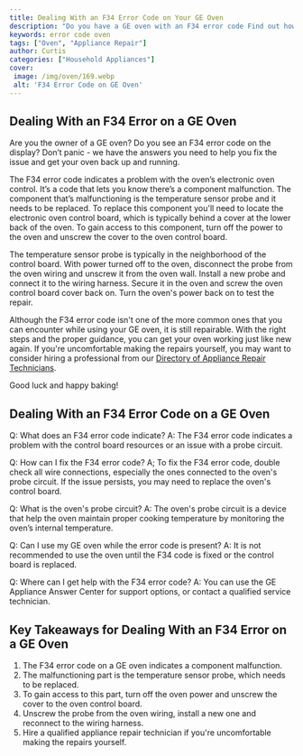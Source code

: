 ```yaml
---
title: Dealing With an F34 Error Code on Your GE Oven
description: "Do you have a GE oven with an F34 error code Find out how to address the issue and get your oven up and running with this comprehensive guide"
keywords: error code oven
tags: ["Oven", "Appliance Repair"]
author: Curtis
categories: ["Household Appliances"]
cover: 
 image: /img/oven/169.webp
 alt: 'F34 Error Code on GE Oven'
---
```

## Dealing With an F34 Error on a GE Oven
Are you the owner of a GE oven? Do you see an F34 error code on the display? Don’t panic - we have the answers you need to help you fix the issue and get your oven back up and running. 

The F34 error code indicates a problem with the oven’s electronic oven control. It’s a code that lets you know there’s a component malfunction. The component that’s malfunctioning is the temperature sensor probe and it needs to be replaced. To replace this component you'll need to locate the electronic oven control board, which is typically behind a cover at the lower back of the oven. To gain access to this component, turn off the power to the oven and unscrew the cover to the oven control board. 

The temperature sensor probe is typically in the neighborhood of the control board. With power turned off to the oven, disconnect the probe from the oven wiring and unscrew it from the oven wall. Install a new probe and connect it to the wiring harness. Secure it in the oven and screw the oven control board cover back on. Turn the oven's power back on to test the repair.

Although the F34 error code isn't one of the more common ones that you can encounter while using your GE oven, it is still repairable. With the right steps and the proper guidance, you can get your oven working just like new again. If you're uncomfortable making the repairs yourself, you may want to consider hiring a professional from our [Directory of Appliance Repair Technicians](./pages/appliance-repair-technicians). 

Good luck and happy baking!

## Dealing With an F34 Error Code on a GE Oven 

Q: What does an F34 error code indicate? 
A: The F34 error code indicates a problem with the control board resources or an issue with a probe circuit.

Q: How can I fix the F34 error code? 
A; To fix the F34 error code, double check all wire connections, especially the ones connected to the oven's probe circuit. If the issue persists, you may need to replace the oven's control board.

Q: What is the oven's probe circuit? 
A: The oven's probe circuit is a device that help the oven maintain proper cooking temperature by monitoring the oven’s internal temperature.

Q: Can I use my GE oven while the error code is present? 
A: It is not recommended to use the oven until the F34 code is fixed or the control board is replaced.

Q: Where can I get help with the F34 error code? 
A: You can use the GE Appliance Answer Center for support options, or contact a qualified service technician.

## Key Takeaways for Dealing With an F34 Error on a GE Oven
1. The F34 error code on a GE oven indicates a component malfunction. 
2. The malfunctioning part is the temperature sensor probe, which needs to be replaced. 
3. To gain access to this part, turn off the oven power and unscrew the cover to the oven control board. 
4. Unscrew the probe from the oven wiring, install a new one and reconnect to the wiring harness. 
5. Hire a qualified appliance repair technician if you're uncomfortable making the repairs yourself.
